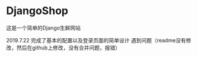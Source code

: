 # DjangoShop
这是一个简单的Django生鲜网站

2019.7.22 
完成了基本的配置以及登录页面的简单设计
遇到问题（readme没有修改，然后在github上修改，没有合并问题，报错）

